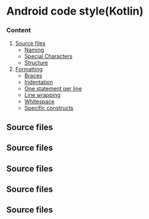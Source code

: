 # Android code style(Kotlin)

### Content
1. [Source files](#source_files)
    - [Naming](#source_files_naming)
    - [Special Characters](#source_files_special_characters)
    - [Structure](#source_files_naming)
2. [Formatting](#formatting)
    - [Braces](#formatting_braces)
    - [Indentation](#formatting_indentation)
    - [One statement per line](#formatting_one_statement_per_line)
    - [Line wrapping](#formatting_line_wrapping)
    - [Whitespace](#formatting_whitespace)
    - [Specific constructs](#formatting_specific_constructs)



<a name="comments_javadoc"><h2>Source files</h2></a>

<a name="comments_javadoc"><h2>Source files</h2></a>

<a name="comments_javadoc"><h2>Source files</h2></a>

<a name="comments_javadoc"><h2>Source files</h2></a>

<a name="comments_javadoc"><h2>Source files</h2></a>

